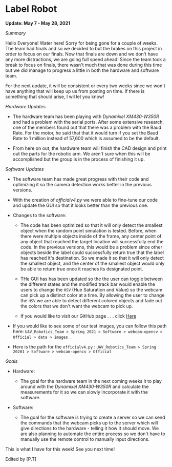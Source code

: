 # Label Robot

**Update: May 7 - May 28, 2021**

*Summary*

Hello Everyone! Water here! Sorry for being gone for a couple of weeks. The team had finals and so we decided to but the brakes on this project in order to focus on our finals. Now that finals are down and we don't have any more distractions, we are going full speed ahead! Since the team took a break to focus on finals, there wasn't much that was done during this time but we did manage to progress a little in both the hardware and software team.  

For the next update, it will be consistent or every two weeks since we won't have anything that will keep up us from posting on time. If there is something that should arise, I wil let you know!

*Hardware Updates*
* The hardware team has been playing with *Dynamixel XM430-W350R* and had a problem with the serial ports. After some extensive research, one of the members found out that there was a problem with the Baud Rate. For the motor, he said that that it would turn if you set the Baud Rate to 1 million instead of 57,600 which is assumed to be the default. 

* From here on out, the hardware team will finish the CAD design and print out the parts for the robotic arm. We aren't sure when this will be accomplished but the group is in the process of finishing it up. 


*Software Updates* 
* The software team has made great progress with their code and optimizing it so the camera detection works better in the previous versions. 

* With the creation of *officialv4.py* we were able to fine-tune our code and update the GUI so that it looks better than the previous one. 

* Changes to the software: 

    * The code has been optimized so that it will only detect the smallest object when the random point simulation is tested. Before, when there were multiple objects inside of the frame, any center point of any object that reached the target location will successfully end the code. In the previous versions, this would be a problem since other objects beside the label could successfully return true that the label has reached it's destination. So we made it so that it will only detect the smallest object, and the center of the smallest object would only be able to return true once it reaches its designated point.

    * THe GUI has has been updated so the the user can toggle between the different states and the modified track bar would enable the users to change the `HSV` (Hue Saturation and Value) so the webcam can pick up a distinct color at a time. By allowing the user to change the `HSV` we are able to detect different colored objects and fade out the colors that we don't want the webcam to pick up.


    * If you would like to visit our GitHub page . . . click [Here](https://github.com/Lyfae/UAV_Robotics_Team)

* If you would like to see some of our test images, you can follow this path here:
 `UAV_Robotics_Team > Spring 2021 > Software > webcam-opencv > Official > data > images `.

 * Here is the path for the `officialv4.py` : `UAV_Robotics_Team > Spring 20201 > Software > webcam-opencv > Official `

 *Goals* 
 * Hardware:
    * The goal for the hardware team in the next coming weeks it to play around with the *Dynamixel XM430-W350R* and calculate the measurements for it so we can slowly incorporate it with the software. 

* Software: 
    * The goal for the software is trying to create a server so we can send the commands that the webcam picks up to the server which will give directions to the hardware - telling it how it should move. We are also planning to automate the entire process so we don't have to manually use the remote control to manually input directions. 

This is what I have for this week! See you next time!

Edited by [P.T]